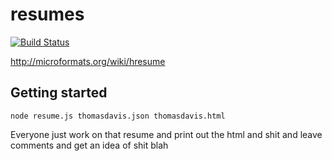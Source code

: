 resumes
=======

[![Build Status](https://api.travis-ci.org/jsonresume/registry-server.svg)](http://travis-ci.org/jsonresume/registry-server)

http://microformats.org/wiki/hresume


## Getting started

```
node resume.js thomasdavis.json thomasdavis.html
```

Everyone just work on that resume and print out the html and shit and leave comments and get an idea of shit blah
